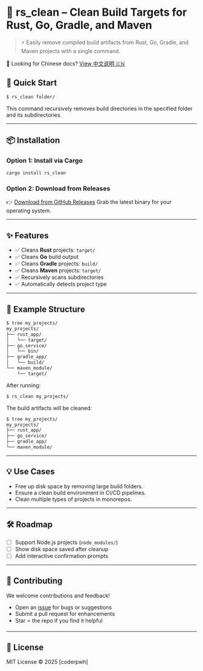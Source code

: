 # 🧹 rs_clean – Clean Build Targets for Rust, Go, Gradle, and Maven

> ⚡ Easily remove compiled build artifacts from Rust, Go, Gradle, and Maven projects with a single command.

📘 Looking for Chinese docs? [View 中文说明 🇨🇳](./README.zh.md)


## 🚀 Quick Start

```bash
$ rs_clean folder/
````

This command recursively removes build directories in the specified folder and its subdirectories.

---

## 📦 Installation

### Option 1: Install via Cargo

```bash
cargo install rs_clean
```

### Option 2: Download from Releases

👉 [Download from GitHub Releases](https://github.com/your-repo/releases)
Grab the latest binary for your operating system.

---

## ✨ Features

* ✅ Cleans **Rust** projects: `target/`
* ✅ Cleans **Go** build output
* ✅ Cleans **Gradle** projects: `build/`
* ✅ Cleans **Maven** projects: `target/`
* ✅ Recursively scans subdirectories
* ✅ Automatically detects project type

---

## 📂 Example Structure

```bash
$ tree my_projects/
my_projects/
├── rust_app/
│   └── target/
├── go_service/
│   └── bin/
├── gradle_app/
│   └── build/
└── maven_module/
    └── target/
```

After running:

```bash
$ rs_clean my_projects/
```

The build artifacts will be cleaned:

```bash
$ tree my_projects/
my_projects/
├── rust_app/
├── go_service/
├── gradle_app/
└── maven_module/
```

---

## 💡 Use Cases

* Free up disk space by removing large build folders.
* Ensure a clean build environment in CI/CD pipelines.
* Clean multiple types of projects in monorepos.

---

## 🛠 Roadmap

* [ ] Support Node.js projects (`node_modules/`)
* [ ] Show disk space saved after cleanup
* [ ] Add interactive confirmation prompts

---

## 🤝 Contributing

We welcome contributions and feedback!

* Open an [issue](https://github.com/pwh-pwh/rs_clean/issues) for bugs or suggestions
* Submit a pull request for enhancements
* Star ⭐ the repo if you find it helpful

---

## 📄 License

MIT License © 2025 \[coderpwh]
